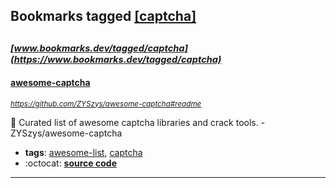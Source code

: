 ## Bookmarks tagged [[captcha]](https://www.bookmarks.dev?q=[captcha])

_<sup><sup>[www.bookmarks.dev/tagged/captcha](https://www.bookmarks.dev/tagged/captcha)</sup></sup>_
---
#### [awesome-captcha](https://github.com/ZYSzys/awesome-captcha#readme)
_<sup>https://github.com/ZYSzys/awesome-captcha#readme</sup>_

:key: Curated list of awesome captcha libraries and crack tools. - ZYSzys/awesome-captcha
* **tags**: [awesome-list](../tagged/awesome-list.md), [captcha](../tagged/captcha.md)
* :octocat: **[source code](https://github.com/ZYSzys/awesome-captcha#readme)**
---
